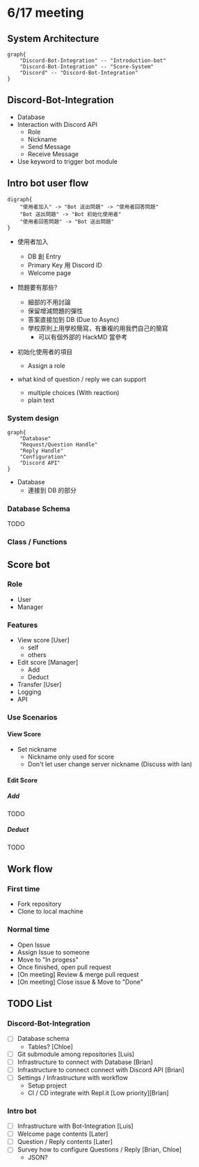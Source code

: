 # 6/17 meeting

## System Architecture

```graphviz
graph{
    "Discord-Bot-Integration" -- "Introduction-bot"
    "Discord-Bot-Integration" -- "Score-System"
    "Discord" -- "Discord-Bot-Integration"
}
```

## Discord-Bot-Integration

* Database
* Interaction with Discord API
    * Role
    * Nickname
    * Send Message
    * Receive Message
* Use keyword to trigger bot module

## Intro bot user flow

```graphviz
digraph{
    "使用者加入" -> "Bot 送出問題" -> "使用者回答問題" 
    "Bot 送出問題" -> "Bot 初始化使用者"
    "使用者回答問題" -> "Bot 送出問題"
}
```

* 使用者加入
    * DB 創 Entry
    * Primary Key 用 Discord ID
    * Welcome page

* 問題要有那些?
    * 細部的不用討論
    * 保留增減問題的彈性
    * 答案直接加到 DB (Due to Async)
    * 學校原則上用學校簡寫，有重複的用我們自己的簡寫
        * 可以有個外部的 HackMD 當參考

* 初始化使用者的項目
    * Assign a role

* what kind of question / reply we can support
    * multiple choices (With reaction)
    * plain text

### System design

```graphviz
graph{
    "Database"
    "Request/Question Handle"
    "Reply Handle"
    "Configuration"
    "Discord API"
}
```

* Database
    * 連接到 DB 的部分

### Database Schema

TODO

### Class / Functions

## Score bot

### Role

* User
* Manager

### Features

* View score [User]
    * self
    * others
* Edit score [Manager]
    * Add
    * Deduct
* Transfer [User]
* Logging
* API

### Use Scenarios

#### View Score

* Set nickname
    * Nickname only used for score
    * Don't let user change server nickname (Discuss with Ian)

#### Edit Score

##### Add

TODO

##### Deduct

TODO

## Work flow

### First time

* Fork repository
* Clone to local machine

### Normal time

* Open Issue
* Assign Issue to someone
* Move to "In progess"
* Once finished, open pull request
* [On meeting] Review & merge pull request
* [On meeting] Close issue & Move to "Done"

## TODO List

### Discord-Bot-Integration

* [ ] Database schema
    * Tables? [Chloe]
* [ ] Git submodule among repositories [Luis]
* [ ] Infrastructure to connect with Database [Brian]
* [ ] Infrastructure to connect connect with Discord API [Brian]
* [ ] Settings / Infrastructure with workflow
    * Setup project
    * CI / CD integrate with Repl.it [Low priority][Brian]

### Intro bot

* [ ] Infrastructure with Bot-Integration [Luis]
* [ ] Welcome page contents [Later]
* [ ] Question / Reply contents [Later]
* [ ] Survey how to configure Questions / Reply [Brian, Chloe]
    * JSON?
